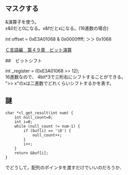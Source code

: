 ## マスクする

&演算子を使う。  
x&0だと0になる。x&fだとxになる。(16進数の場合)


int offset = 0xE3A01068 & 0x0000ffff;
＞＞ 0x1068

[Ｃ言語編　第４９章　ビット演算](https://programming-place.net/ProgrammingPlacePlus/c/049.html)

##　ビットシフト

int _register = (0xE3A01068 >> 12);  
16進数なので、 4bit*3で三桁右にシフトすることができる。  
">> x"のxは二進数でどれくらいシフトするかを表す。


## 謎
```
char *cl_get_result(int num) {
    int null_count=0;
    int i=0;
    while (null_count != num-1) {
        if (buf[i] == '\0') {
            null_count++;
        }
        i++;
    }
    return &buf[i];
}

```
でどうして，配列のポインタを渡すだけでいいのだろうか．
